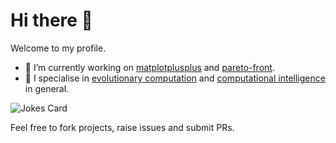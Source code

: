 # Hi there 👋

Welcome to my profile. 

- 🔭 I’m currently working on [matplotplusplus](https://github.com/alandefreitas/matplotplusplus) and [pareto-front](https://github.com/alandefreitas/pareto-front).
- 🦎 I specialise in [evolutionary computation](https://en.wikipedia.org/wiki/Evolutionary_computation) and [computational intelligence](https://en.wikipedia.org/wiki/Computational_intelligence) in general.

![Jokes Card](https://readme-jokes.vercel.app/api)

Feel free to fork projects, raise issues and submit PRs.

